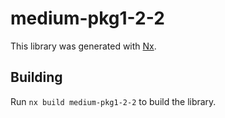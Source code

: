 # medium-pkg1-2-2

This library was generated with [Nx](https://nx.dev).

## Building

Run `nx build medium-pkg1-2-2` to build the library.

